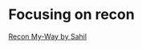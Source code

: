 # Focusing on recon 

[Recon My-Way by Sahil](https://medium.com/@ehsahil/recon-my-way-82b7e5f62e21)
